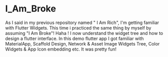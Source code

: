 # I_Am_Broke

As I said in my previous repository named " I Am Rich", I'm getting familiar with Flutter Widgets. This time i practiced the same thing by myself by assuming "I Am Broke"! Haha !
I now understand the widget tree and how to design a flutter interface.
In this demo flutter app I got familiar with MaterialApp, Scaffold Design, Network & Asset Image Widgets Tree, Color Widgets & App Icon embedding etc. It was pretty fun!

